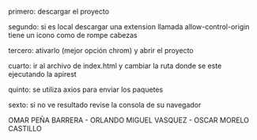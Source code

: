 primero: descargar el proyecto

segundo: si es local descargar una extension llamada allow-control-origin tiene un icono como de rompe cabezas

tercero: ativarlo (mejor opción chrom) y abrir el proyecto

cuarto: ir al archivo de index.html y cambiar la ruta donde se este ejecutando la apirest

quinto: se utiliza axios para enviar los paquetes

sexto: si no ve resultado revise la consola de su navegador

OMAR PEÑA BARRERA - ORLANDO MIGUEL VASQUEZ - OSCAR MORELO CASTILLO
